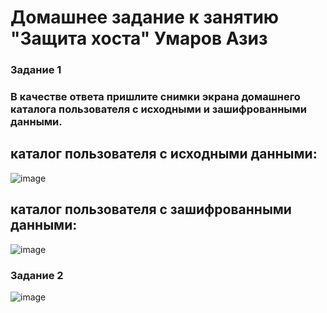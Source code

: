 # Домашнее задание к занятию "Защита хоста" Умаров Азиз

### Задание 1
### В качестве ответа пришлите снимки экрана домашнего каталога пользователя с исходными и зашифрованными данными.

## каталог пользователя с исходными данными:

![image](https://github.com/UmarovAM/sys-homework/assets/118117183/bbe04841-5a12-4b6f-9513-72551eebe389)

## каталог пользователя с зашифрованными данными:

![image](https://github.com/UmarovAM/sys-homework/assets/118117183/2c0ca5da-f75c-4e9e-b047-068c1a18584f)

### Задание 2

![image](https://github.com/UmarovAM/sys-homework/assets/118117183/7b34b9cd-2a29-4f7e-8753-0afa0ed3216a)
